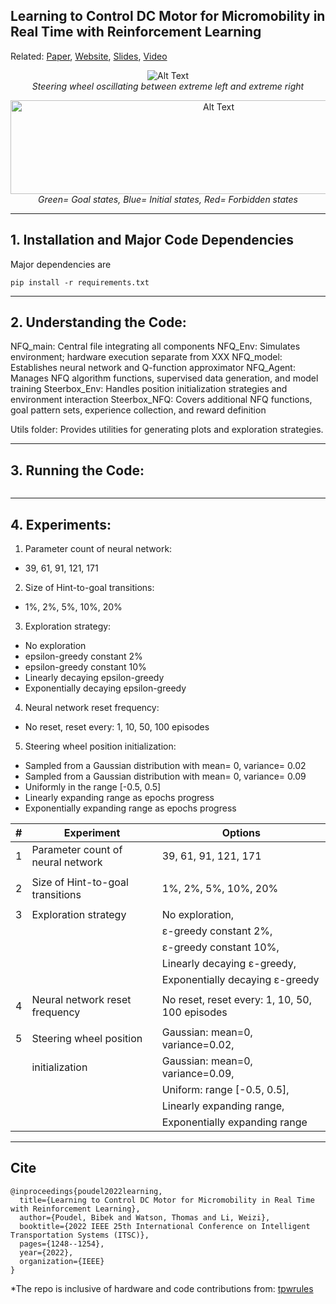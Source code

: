 ## Learning to Control DC Motor for Micromobility in Real Time with Reinforcement Learning

Related: [Paper](https://arxiv.org/abs/2108.00138),  [Website](https://stars-cs.github.io/projects/2022-06-poudel2022nfq),  [Slides](https://raw.githubusercontent.com/poudel-bibek/poudel-bibek.github.io/main/hosted_files/Other_files/NFQ_Golf_Cart.pdf), [Video](https://www.youtube.com/watch?v=TgZS54wQ3ss)


<p align="center">
  <img src="https://github.com/poudel-bibek/NFQ_Golf_Cart/blob/main/site_assets/oscillate_small.gif?raw=true" alt="Alt Text">
  <br>
  <i>Steering wheel oscillating between extreme left and extreme right</i>
</p>

<p align="center">
  <img src="https://github.com/poudel-bibek/NFQ_Golf_Cart/blob/main/site_assets/various_states.png?raw=true" width="650" height="150" alt="Alt Text">
  <br>
  <i>Green= Goal states, Blue= Initial states, Red= Forbidden states</i>
</p>

------
## 1. Installation and Major Code Dependencies

Major dependencies are 

```
pip install -r requirements.txt 
```

------
## 2. Understanding the Code:

NFQ_main: Central file integrating all components
NFQ_Env: Simulates environment; hardware execution separate from XXX
NFQ_model: Establishes neural network and Q-function approximator
NFQ_Agent: Manages NFQ algorithm functions, supervised data generation, and model training
Steerbox_Env: Handles position initialization strategies and environment interaction
Steerbox_NFQ: Covers additional NFQ functions, goal pattern sets, experience collection, and reward definition

Utils folder: Provides utilities for generating plots and exploration strategies.

------
## 3. Running the Code:

```

```

------
## 4. Experiments:

1. Parameter count of neural network: 
  - 39, 61, 91, 121, 171
  
2. Size of Hint-to-goal transitions: 
  - 1%, 2%, 5%, 10%, 20%
  
3. Exploration strategy: 
  - No exploration 
  - epsilon-greedy constant 2%
  - epsilon-greedy constant 10%
  - Linearly decaying epsilon-greedy
  - Exponentially decaying epsilon-greedy
 
4. Neural network reset frequency:
  - No reset, reset every: 1, 10, 50, 100 episodes 
  
5. Steering wheel position initialization: 
  - Sampled from a Gaussian distribution with mean= 0, variance= 0.02 
  - Sampled from a Gaussian distribution with mean= 0, variance= 0.09
  - Uniformly in the range [-0.5, 0.5]
  - Linearly expanding range as epochs progress
  - Exponentially expanding range as epochs progress

| # | Experiment                        | Options                                                           |
|---|-----------------------------------|-------------------------------------------------------------------|
| 1 | Parameter count of neural network | 39, 61, 91, 121, 171                                              |
|   |                                   |                                                                   |
| 2 | Size of Hint-to-goal transitions  | 1%, 2%, 5%, 10%, 20%                                              |
|   |                                   |                                                                   |
| 3 | Exploration strategy              | No exploration,                                                   |
|   |                                   | ε-greedy constant 2%,                                            |
|   |                                   | ε-greedy constant 10%,                                            |
|   |                                   | Linearly decaying ε-greedy,                                       |
|   |                                   | Exponentially decaying ε-greedy                                   |
|   |                                   |                                                                   |
| 4 | Neural network reset frequency    | No reset, reset every: 1, 10, 50, 100 episodes                    |
|   |                                   |                                                                   |
| 5 | Steering wheel position           | Gaussian: mean=0, variance=0.02,                                  |
|   | initialization                    | Gaussian: mean=0, variance=0.09,                                  |
|   |                                   | Uniform: range [-0.5, 0.5],                                       |
|   |                                   | Linearly expanding range,                                         |
|   |                                   | Exponentially expanding range                                     |


-------
## Cite

```
@inproceedings{poudel2022learning,
  title={Learning to Control DC Motor for Micromobility in Real Time with Reinforcement Learning},
  author={Poudel, Bibek and Watson, Thomas and Li, Weizi},
  booktitle={2022 IEEE 25th International Conference on Intelligent Transportation Systems (ITSC)},
  pages={1248--1254},
  year={2022},
  organization={IEEE}
}
```

*The repo is inclusive of hardware and code contributions from: [tpwrules](https://github.com/tpwrules)
